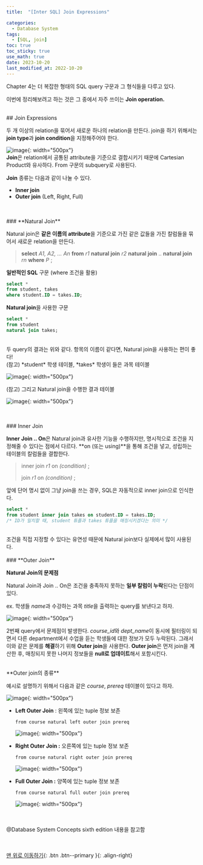 ```yaml
---
title:  "[Inter SQL] Join Expressions" 

categories:
  - Database System
tags:
  - [SQL, join]
toc: true
toc_sticky: true
use_math: true
date: 2023-10-20
last_modified_at: 2022-10-20
---
```



Chapter 4는 더 복잡한 형태의 SQL query 구문과 그 형식들을 다루고 있다. 

이번에 정리해보려고 하는 것은 그 중에서 자주 쓰이는 **Join operation.**

<br/>  
## Join Expressions

두 개 이상의 relation을 묶어서 새로운 하나의 relation을 만든다. join을 하기 위해서는 **join type**과 **join condition**을 지정해주어야 한다. 

![ image](https://github.com/binnie723/binnie723.github.io/assets/86834982/46e87585-cf58-4b4e-bccd-3f07eb052897){: width="500px"} 
<br/>
**Join**은 relation에서 공통된 attribute을 기준으로 결합시키기 때문에 Cartesian Product와 유사하다. From 구문의 subquery로 사용된다.
  
**Join** 종류는 다음과 같이 나눌 수 있다. 
- **Inner join**
- **Outer join** (Left, Right, Full)


<br/>
<br/>
### **Natural Join**

Natural join은 **같은 이름의 attribute**을 기준으로 가진 같은 값들을 가진 칼럼들을 묶어서 새로운 relation을 만든다.

> **select**  *A1, A2, … An*
**from**  *r1* **natural join** *r2* **natural join** .. **natural join** *rn*
**where** *P* ;
> 
  
**일반적인 SQL** 구문 (where 조건을 활용)

```sql
select * 
from student, takes
where student.ID = takes.ID;
```
    
**Natural join**을 사용한 구문 

```sql
select *
from student
natural join takes;
```
<br/>  
두 query의 결과는 위와 같다. 항목의 이름이 같다면, Natural join을 사용하는 편이 좋다! 
<br/>  
(참고) *student* 학생 테이블, *takes* 학생이 들은 과목 테이블

![image](https://github.com/binnie723/binnie723.github.io/assets/86834982/343585fd-9e91-44c9-b558-b8dc5784559b){: width="500px"}   

(참고) 그리고 Natural join을 수행한 결과 테이블   

![image](https://github.com/binnie723/binnie723.github.io/assets/86834982/647d7087-b3a9-411b-9480-1b0d4316fb71){: width="500px"}   


<br/>
<br/>
### Inner Join

**Inner** **Join .. On**은 Natural join과 유사한 기능을 수행하지만, 명시적으로 조건을 지정해줄 수 있다는 점에서 다르다.  **on (또는 using)**을 통해 조건을 넣고, 성립하는 테이블의 칼럼들을 결합한다.  

> inner join *r1* on *(condition)* ;
> 
> 
> join *r1* on *(condition)* ;
> 
  
앞에 단어 명시 없이 그냥 join을 쓰는 경우, SQL은 자동적으로 inner join으로 인식한다. 

```sql
select *
from student inner join takes on student.ID = takes.ID;
/* ID가 일치할 때, student 튜플과 takes 튜플을 매칭시키겠다는 의미 */
```   
<br> 
조건을 직접 지정할 수 있다는 유연성 때문에 Natural join보다 실제에서 많이 사용된다. 

<br/>
<br/>
### **Outer Join**
  
**Natural Join의 문제점**

Natural Join과 Join .. On은 조건을 충족하지 못하는 **일부 칼럼이 누락**된다는 단점이 있다. 
  
ex.  학생들 *name*과 수강하는 과목 *title*을 출력하는 query를 보낸다고 하자.

![image](https://github.com/binnie723/binnie723.github.io/assets/86834982/c8153d68-aa64-4dba-b7bd-dd1120cfa123){: width="500px"} 

2번째 query에서 문제점이 발생한다. *course_id*와 *dept_name*이 동시에 필터링이 되면서 다른 department에서 수업을 듣는 학생들에 대한 정보가 모두 누락된다. 그래서 이와 같은 문제를 **해결**하기 위해 **Outer join**을 사용한다. **Outer join**은 먼저 join을 계산한 후, 매칭되지 못한 나머지 정보들을 **null로 업데이트**해서 포함시킨다.

  <br/>
**Outer join의 종류**

예시로 설명하기 위해서 다음과 같은 *course*, *prereq* 테이블이 있다고 하자. 

![image](https://github.com/binnie723/binnie723.github.io/assets/86834982/4cdf4eca-c73d-493b-a2d9-5d75591beb2a){: width="500px"} 
  
- **Left Outer Join** : 왼쪽에 있는 tuple 정보 보존
    
    `from course natural left outer join prereq`
    
    ![image](https://github.com/binnie723/binnie723.github.io/assets/86834982/4ded98ab-a3a4-4780-bf2b-e609c9b24fe3){: width="500px"} 
    
- **Right Outer Join :**  오른쪽에 있는 tuple 정보 보존
    
    `from course natural right outer join prereq`
    
    ![image](https://github.com/binnie723/binnie723.github.io/assets/86834982/500cd171-595c-4722-9559-8e08de00e3d8){: width="500px"} 
    
- **Full Outer Join :**  양쪽에 있는 tuple 정보 보존
    
    `from course natural full outer join prereq`
    
    ![image](https://github.com/binnie723/binnie723.github.io/assets/86834982/a2f0a6c4-9911-488c-a5b5-aeb905bb24ce){: width="500px"} 
    
<br/>
<br/>
@Database System Concepts sixth edition 내용을 참고함
  
  
    
<br/><br/>
[맨 위로 이동하기](#){: .btn .btn--primary }{: .align-right}
